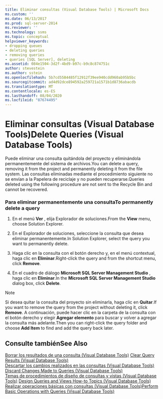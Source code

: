 ```yaml
---
title: Eliminar consultas (Visual Database Tools) | Microsoft Docs
ms.custom: ''
ms.date: 06/13/2017
ms.prod: sql-server-2014
ms.reviewer: ''
ms.technology: ssms
ms.topic: conceptual
helpviewer_keywords:
- dropping queues
- deleting queries
- removing queries
- queries [SQL Server], deleting
ms.assetid: 084e1504-3d2f-4bd9-b97c-b9c8c874751c
author: stevestein
ms.author: sstein
ms.openlocfilehash: 5b7cd5584485f12912f39ee940cdd960ab95b5bc
ms.sourcegitcommit: ad4d92dce894592a259721a1571b1d8736abacdb
ms.translationtype: MT
ms.contentlocale: es-ES
ms.lasthandoff: 08/04/2020
ms.locfileid: "87674495"
---
```

# <a name="delete-queries-visual-database-tools"></a><span data-ttu-id="aad78-102">Eliminar consultas (Visual Database Tools)</span><span class="sxs-lookup"><span data-stu-id="aad78-102">Delete Queries (Visual Database Tools)</span></span>
  <span data-ttu-id="aad78-103">Puede eliminar una consulta quitándola del proyecto y eliminándola permanentemente del sistema de archivos.</span><span class="sxs-lookup"><span data-stu-id="aad78-103">You can delete a query, removing it from the project and permanently deleting it from the file system.</span></span> <span data-ttu-id="aad78-104">Las consultas eliminadas mediante el procedimiento siguiente no se envían a la Papelera de reciclaje y no pueden recuperarse.</span><span class="sxs-lookup"><span data-stu-id="aad78-104">Queries deleted using the following procedure are not sent to the Recycle Bin and cannot be recovered.</span></span>  
  
### <a name="to-permanently-delete-a-query"></a><span data-ttu-id="aad78-105">Para eliminar permanentemente una consulta</span><span class="sxs-lookup"><span data-stu-id="aad78-105">To permanently delete a query</span></span>  
  
1.  <span data-ttu-id="aad78-106">En el menú **Ver** , elija Explorador de soluciones.</span><span class="sxs-lookup"><span data-stu-id="aad78-106">From the **View** menu, choose Solution Explorer.</span></span>  
  
2.  <span data-ttu-id="aad78-107">En el Explorador de soluciones, seleccione la consulta que desea eliminar permanentemente.</span><span class="sxs-lookup"><span data-stu-id="aad78-107">In Solution Explorer, select the query you want to permanently delete.</span></span>  
  
3.  <span data-ttu-id="aad78-108">Haga clic en la consulta con el botón derecho y, en el menú contextual, haga clic en **Eliminar**.</span><span class="sxs-lookup"><span data-stu-id="aad78-108">Right-click the query and from the shortcut menu, click **Remove**.</span></span>  
  
4.  <span data-ttu-id="aad78-109">En el cuadro de diálogo **Microsoft SQL Server Management Studio** , haga clic en **Eliminar**.</span><span class="sxs-lookup"><span data-stu-id="aad78-109">In the **Microsoft SQL Server Management Studio** dialog box, click **Delete**.</span></span>  
  
> [!NOTE]  
>  <span data-ttu-id="aad78-110">Si desea quitar la consulta del proyecto sin eliminarla, haga clic en **Quitar**.</span><span class="sxs-lookup"><span data-stu-id="aad78-110">If you want to remove the query from the project without deleting it, click **Remove**.</span></span> <span data-ttu-id="aad78-111">A continuación, puede hacer clic en la carpeta de la consulta con el botón derecho y elegir **Agregar elemento** para buscar y volver a agregar la consulta más adelante.</span><span class="sxs-lookup"><span data-stu-id="aad78-111">Then you can right-click the query folder and choose **Add Item** to find and add the query back later.</span></span>  
  
## <a name="see-also"></a><span data-ttu-id="aad78-112">Consulte también</span><span class="sxs-lookup"><span data-stu-id="aad78-112">See Also</span></span>  
 <span data-ttu-id="aad78-113">[Borrar los resultados de una consulta &#40;Visual Database Tools&#41;](visual-database-tools.md) </span><span class="sxs-lookup"><span data-stu-id="aad78-113">[Clear Query Results &#40;Visual Database Tools&#41;](visual-database-tools.md) </span></span>  
 <span data-ttu-id="aad78-114">[Descartar los cambios realizados en las consultas &#40;Visual Database Tools&#41;](discard-changes-made-to-queries-visual-database-tools.md) </span><span class="sxs-lookup"><span data-stu-id="aad78-114">[Discard Changes Made to Queries &#40;Visual Database Tools&#41;](discard-changes-made-to-queries-visual-database-tools.md) </span></span>  
 <span data-ttu-id="aad78-115">[Temas de procedimientos de diseño de consultas y vistas &#40;Visual Database Tools&#41;](design-queries-and-views-how-to-topics-visual-database-tools.md) </span><span class="sxs-lookup"><span data-stu-id="aad78-115">[Design Queries and Views How-to Topics &#40;Visual Database Tools&#41;](design-queries-and-views-how-to-topics-visual-database-tools.md) </span></span>  
 [<span data-ttu-id="aad78-116">Realizar operaciones básicas con consultas (Visual Database Tools)</span><span class="sxs-lookup"><span data-stu-id="aad78-116">Perform Basic Operations with Queries &#40;Visual Database Tools&#41;</span></span>](perform-basic-operations-with-queries-visual-database-tools.md)  
  
  
